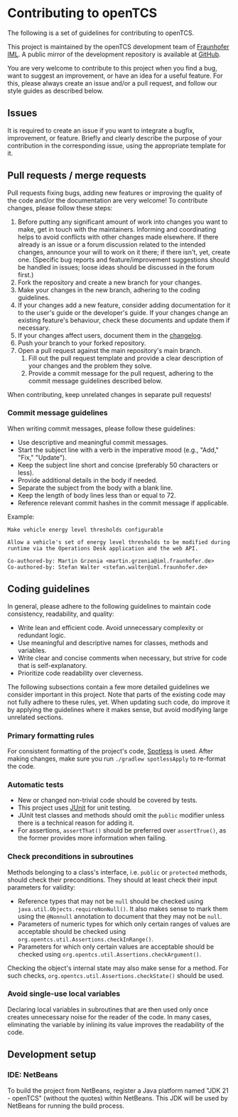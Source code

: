 <!--
SPDX-FileCopyrightText: The openTCS Authors
SPDX-License-Identifier: CC-BY-4.0
-->

# Contributing to openTCS

The following is a set of guidelines for contributing to openTCS.

This project is maintained by the openTCS development team of [Fraunhofer IML](https://www.iml.fraunhofer.de/en.html).
A public mirror of the development repository is available at [GitHub](https://github.com/opentcs/opentcs).

You are very welcome to contribute to this project when you find a bug, want to suggest an improvement, or have an idea for a useful feature.
For this, please always create an issue and/or a pull request, and follow our style guides as described below.

## Issues

It is required to create an issue if you want to integrate a bugfix, improvement, or feature.
Briefly and clearly describe the purpose of your contribution in the corresponding issue, using the appropriate template for it.

## Pull requests / merge requests

Pull requests fixing bugs, adding new features or improving the quality of the code and/or the documentation are very welcome!
To contribute changes, please follow these steps:

1. Before putting any significant amount of work into changes you want to make, get in touch with the maintainers.
   Informing and coordinating helps to avoid conflicts with other changes made elsewhere.
   If there already is an issue or a forum discussion related to the intended changes, announce your will to work on it there; if there isn't, yet, create one.
   (Specific bug reports and feature/improvement suggestions should be handled in issues; loose ideas should be discussed in the forum first.)
2. Fork the repository and create a new branch for your changes.
3. Make your changes in the new branch, adhering to the coding guidelines.
4. If your changes add a new feature, consider adding documentation for it to the user's guide or the developer's guide.
   If your changes change an existing feature's behaviour, check these documents and update them if necessary.
5. If your changes affect users, document them in the [changelog](opentcs-documentation/src/docs/release-notes/changelog.adoc).
6. Push your branch to your forked repository.
7. Open a pull request against the main repository's main branch.
   1. Fill out the pull request template and provide a clear description of your changes and the problem they solve.
   2. Provide a commit message for the pull request, adhering to the commit message guidelines described below.

When contributing, keep unrelated changes in separate pull requests!

### Commit message guidelines

When writing commit messages, please follow these guidelines:

* Use descriptive and meaningful commit messages.
* Start the subject line with a verb in the imperative mood (e.g., "Add," "Fix," "Update").
* Keep the subject line short and concise (preferably 50 characters or less).
* Provide additional details in the body if needed.
* Separate the subject from the body with a blank line.
* Keep the length of body lines less than or equal to 72.
* Reference relevant commit hashes in the commit message if applicable.

Example:

```
Make vehicle energy level thresholds configurable

Allow a vehicle's set of energy level thresholds to be modified during
runtime via the Operations Desk application and the web API.

Co-authored-by: Martin Grzenia <martin.grzenia@iml.fraunhofer.de>
Co-authored-by: Stefan Walter <stefan.walter@iml.fraunhofer.de>
```

## Coding guidelines

In general, please adhere to the following guidelines to maintain code consistency, readability, and quality:

* Write lean and efficient code.
  Avoid unnecessary complexity or redundant logic.
* Use meaningful and descriptive names for classes, methods and variables.
* Write clear and concise comments when necessary, but strive for code that is self-explanatory.
* Prioritize code readability over cleverness.

The following subsections contain a few more detailed guidelines we consider important in this project.
Note that parts of the existing code may not fully adhere to these rules, yet.
When updating such code, do improve it by applying the guidelines where it makes sense, but avoid modifying large unrelated sections.

### Primary formatting rules

For consistent formatting of the project's code, [Spotless](https://github.com/diffplug/spotless) is used.
After making changes, make sure you run `./gradlew spotlessApply` to re-format the code.

### Automatic tests

* New or changed non-trivial code should be covered by tests.
* This project uses [JUnit](https://junit.org/) for unit testing.
* JUnit test classes and methods should omit the `public` modifier unless there is a technical reason for adding it.
* For assertions, `assertThat()` should be preferred over `assertTrue()`, as the former provides more information when failing.

### Check preconditions in subroutines

Methods belonging to a class's interface, i.e. `public` or `protected` methods, should check their preconditions.
They should at least check their input parameters for validity:

* Reference types that may not be `null` should be checked using `java.util.Objects.requireNonNull()`.
  It also makes sense to mark them using the `@Nonnull` annotation to document that they may not be `null`.
* Parameters of numeric types for which only certain ranges of values are acceptable should be checked using `org.opentcs.util.Assertions.checkInRange()`.
* Parameters for which only certain values are acceptable should be checked using `org.opentcs.util.Assertions.checkArgument()`.

Checking the object's internal state may also make sense for a method.
For such checks, `org.opentcs.util.Assertions.checkState()` should be used.

### Avoid single-use local variables

Declaring local variables in subroutines that are then used only once creates unnecessary noise for the reader of the code.
In many cases, eliminating the variable by inlining its value improves the readability of the code.

## Development setup

### IDE: NetBeans

To build the project from NetBeans, register a Java platform named "JDK 21 - openTCS" (without the quotes) within NetBeans.
This JDK will be used by NetBeans for running the build process.
